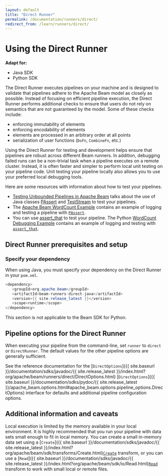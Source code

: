 ```yaml
---
layout: default
title: "Direct Runner"
permalink: /documentation/runners/direct/
redirect_from: /learn/runners/direct/
---
```

# Using the Direct Runner

<nav class="language-switcher">
  <strong>Adapt for:</strong>
  <ul>
    <li data-type="language-java" class="active">Java SDK</li>
    <li data-type="language-py">Python SDK</li>
  </ul>
</nav>

The Direct Runner executes pipelines on your machine and is designed to validate that pipelines adhere to the Apache Beam model as closely as possible. Instead of focusing on efficient pipeline execution, the Direct Runner performs additional checks to ensure that users do not rely on semantics that are not guaranteed by the model. Some of these checks include:

* enforcing immutability of elements
* enforcing encodability of elements
* elements are processed in an arbitrary order at all points
* serialization of user functions (`DoFn`, `CombineFn`, etc.)

Using the Direct Runner for testing and development helps ensure that pipelines are robust across different Beam runners. In addition, debugging failed runs can be a non-trivial task when a pipeline executes on a remote cluster. Instead, it is often faster and simpler to perform local unit testing on your pipeline code. Unit testing your pipeline locally also allows you to use your preferred local debugging tools.

Here are some resources with information about how to test your pipelines.
<ul>
  <!-- Java specific links -->
  <li class="language-java"><a href="{{ site.baseurl }}/blog/2016/10/20/test-stream.html">Testing Unbounded Pipelines in Apache Beam</a> talks about the use of Java classes <a href="{{ site.baseurl }}/documentation/sdks/javadoc/{{ site.release_latest }}/index.html?org/apache/beam/sdk/testing/PAssert.html">PAssert</a> and <a href="{{ site.baseurl }}/documentation/sdks/javadoc/{{ site.release_latest }}/index.html?org/apache/beam/sdk/testing/TestStream.html">TestStream</a> to test your pipelines.</li>
  <li class="language-java">The <a href="{{ site.baseurl }}/get-started/wordcount-example/#testing-your-pipeline-via-passert">Apache Beam WordCount Example</a> contains an example of logging and testing a pipeline with <a href="{{ site.baseurl }}/documentation/sdks/javadoc/{{ site.release_latest }}/index.html?org/apache/beam/sdk/testing/PAssert.html"><code>PAssert</code></a>.</li>

  <!-- Python specific links -->
  <li class="language-py">You can use <a href="https://github.com/apache/beam/blob/master/sdks/python/apache_beam/transforms/util.py#L206">assert_that</a> to test your pipeline. The Python <a href="https://github.com/apache/beam/blob/master/sdks/python/apache_beam/examples/wordcount_debugging.py">WordCount Debugging Example</a> contains an example of logging and testing with <a href="https://github.com/apache/beam/blob/master/sdks/python/apache_beam/transforms/util.py#L206"><code>assert_that</code></a>.</li>
</ul>

## Direct Runner prerequisites and setup

### Specify your dependency

<span class="language-java">When using Java, you must specify your dependency on the Direct Runner in your `pom.xml`.</span>
```java
<dependency>
   <groupId>org.apache.beam</groupId>
   <artifactId>beam-runners-direct-java</artifactId>
   <version>{{ site.release_latest }}</version>
   <scope>runtime</scope>
</dependency>
```

<span class="language-py">This section is not applicable to the Beam SDK for Python.</span>

## Pipeline options for the Direct Runner

When executing your pipeline from the command-line, set `runner` to `direct` or `DirectRunner`. The default values for the other pipeline options are generally sufficient.

See the reference documentation for the
<span class="language-java">[`DirectOptions`]({{ site.baseurl }}/documentation/sdks/javadoc/{{ site.release_latest }}/index.html?org/apache/beam/runners/direct/DirectOptions.html)</span>
<span class="language-py">[`DirectOptions`]({{ site.baseurl }}/documentation/sdks/pydoc/{{ site.release_latest }}/apache_beam.options.html#apache_beam.options.pipeline_options.DirectOptions)</span>
interface for defaults and additional pipeline configuration options.

## Additional information and caveats

Local execution is limited by the memory available in your local environment. It is highly recommended that you run your pipeline with data sets small enough to fit in local memory. You can create a small in-memory data set using a <span class="language-java">[`Create`]({{ site.baseurl }}/documentation/sdks/javadoc/{{ site.release_latest }}/index.html?org/apache/beam/sdk/transforms/Create.html)</span><span class="language-py">[`Create`](https://github.com/apache/beam/blob/master/sdks/python/apache_beam/transforms/core.py)</span> transform, or you can use a <span class="language-java">[`Read`]({{ site.baseurl }}/documentation/sdks/javadoc/{{ site.release_latest }}/index.html?org/apache/beam/sdk/io/Read.html)</span><span class="language-py">[`Read`](https://github.com/apache/beam/blob/master/sdks/python/apache_beam/io/iobase.py)</span> transform to work with small local or remote files.


